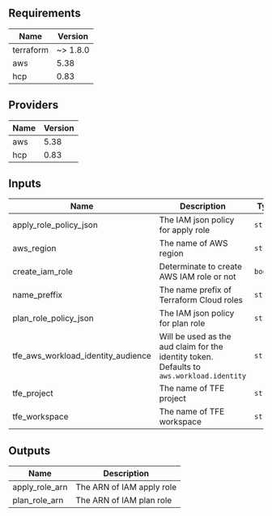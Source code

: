 <!--- BEGIN_TF_DOCS --->
## Requirements

| Name | Version |
|------|---------|
| terraform | ~> 1.8.0 |
| aws | 5.38 |
| hcp | 0.83 |

## Providers

| Name | Version |
|------|---------|
| aws | 5.38 |
| hcp | 0.83 |

## Inputs

| Name | Description | Type | Default | Required |
|------|-------------|------|---------|:--------:|
| apply\_role\_policy\_json | The IAM json policy for apply role | `string` | n/a | yes |
| aws\_region | The name of AWS region | `string` | `"eu-central-1"` | no |
| create\_iam\_role | Determinate to create AWS IAM role or not | `bool` | `true` | no |
| name\_preffix | The name prefix of Terraform Cloud roles | `string` | n/a | yes |
| plan\_role\_policy\_json | The IAM json policy for plan role | `string` | n/a | yes |
| tfe\_aws\_workload\_identity\_audience | Will be used as the aud claim for the identity token. Defaults to `aws.workload.identity` | `string` | `"aws.workload.identity"` | no |
| tfe\_project | The name of TFE project | `string` | n/a | yes |
| tfe\_workspace | The name of TFE workspace | `string` | n/a | yes |

## Outputs

| Name | Description |
|------|-------------|
| apply\_role\_arn | The ARN of IAM apply role |
| plan\_role\_arn | The ARN of IAM plan role |

<!--- END_TF_DOCS --->
